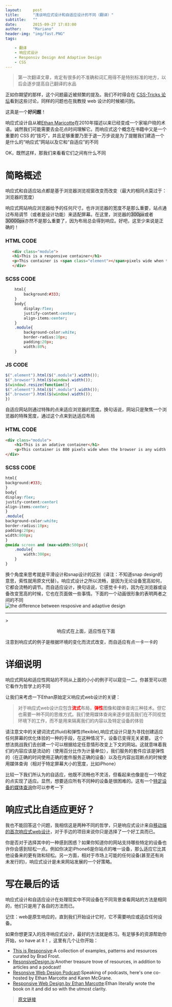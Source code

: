 ```yaml
---
layout:     post
title:      "浅谈响应式设计和自适应设计的不同（翻译）"
subtitle:   ""
date:       2015-09-27 17:03:00
author:     "Mariano"
header-img: "img/fast.PNG"
tags: 

    - 翻译 
    - 响应式设计
    - Responsiv Design And Adaptive Design
    - CSS
---    
```

  
> 第一次翻译文章，肯定有很多的不准确和词汇用得不是特别标准的地方，以后会逐步提高自己翻译的水品  
  
    
正如你期望的那样，这个问题最近被频繁的提及。我们不时得会在 [CSS-Tricks 论坛](https://css-tricks/forums/)看到这些讨论，同样的问题也在我教授 web 设计的时候被问到。


这真是一个<strong>好问题</strong>！  
  
响应式设计自从被[Ethan Maricotte](http://alistapart.com/article/responsive-web-design)在2010年描述以来已经变成一个家喻户晓的术语。诚然我们可能需要去会花点时间理解它。而响应式这个概念在书籍中又是一个重要的 CSS 的“技巧”，并且足够重要乃至于退一万步说是为了提醒我们建造一个是什么的“响应式”网站以及它和“自适应”的不同  
  
OK，既然这样，那我们来看看它们之间有什么不同  
  
# 简略概述 
  
响应式和自适应站点都是基于浏览器浏览视窗改变而改变（最大的相同点莫过于：浏览器的宽度）  
  
响应式网站响应浏览器给予的任何尺寸。也许浏览器的宽度不是那么重要，站点通过布局调节（或者是设计功能）来适配屏幕。在这里，浏览器的<span style="background-color:#ccc">300px</span>或者<span style="background-color:#ccc">30000px</span>亦然不是那么重要了，因为布局总会得到响应。好吧，这至少来说是正确的！ 
  
### HTML CODE   
  
 ```html  
	<div class="module">
	<h1>This is a responsive container</h1>
	<p>This container is <span class="element"></span>pixels wide when the browser is <span class="browser"></span>pixels wide.Resize the browser to see it changge</p>
	</div>
 ```
  
### SCSS CODE   
  
  
```sass
	html{
		background:#333;
	}
	body{
		display:flex;
		justify-content:center;
		align-items:center;
	}
	.module{
		background-color:white;
		border-radius:10px;
		padding:20px;
		width:80%;
	}
```  
  
### JS CODE  
  
```js  
$(".element").html($(".module").width());
$(".browser").html($(window).width());
$(window).resize(function(){
$(".element").html($(".module").width());
$(".browser").html($(window).width());
})
```
    
自适应网站则通过特殊的点来适应浏览器的宽度。换句话说，网站只是聚焦一个浏览器的特殊宽度，通过这个点来到达适应布局  
  
### HTML CODE  
  
```html  
<div class="module">
	<h1>This is an adative container</h1>
	<p>This container is 800 pixels wide when the browser is any width over 500 pixels.Any below that,and the continer shrinks to 300 pxels</p>
</div>  
```  
 
### SCSS CODE  

```sass  
html{
background:#333;
}
body{
display:flex;
justify-content:centerl
align-items:center;
}
.module{
background-color:white;
border-radius:10px;
padding:20px;
width:800px;
}
@meida screen and (max-width:500px){
	.module{
		width:300px;
	}
}
```   
  
   
换个角度来思考就是平滑设计和snap设计的区别（译注：不知道snap design的意思，索性就用原文代替）。响应式设计之所以流畅，是因为无论设备宽高如何，它都会流畅的调节。而自适应设计，换句话说，它感觉卡卡的，因为在浏览器或设备改变宽高的时候，它也在页面做一些事情。下面的一个动画很形象的表明两者之间的不同  
  ![the difference between resposive and adaptive design]({{site.baseurl}}/img/rwd-vs-adapt-example.gif)   
  <hr>
  > <p style="text-align:center">响应式在上面，适应性在下面</p>  
      
注意到响应式的例子是根据环境的变化而流式改变，而自适应有点一卡一卡的  
  
# 详细说明
  
响应式网站和适应性网站的不同从上面的小小的例子可以窥见一二。你甚至可以把它看作为哲学上的不同  
  
让我们来考虑一下Ethan原始定义响应式web设计的关键：  
  
>对于响应式web设计应包含<b style="color:red">流式</b>布局，<b style="color:red">弹性</b>图像和媒体查询三种技术。但它也需要一种不同的思维方式。我们使用媒体查询来逐步提高我们在不同视觉环境下的工作，而不是用来隔离我们的内容以及特定设备的体验  
  
请注意文中的关键词流式(fluid)和弹性(flexible),响应式设计只是为寻找创建适应任何屏幕的优化体验的一种的手段，在这种情况下，设备已变得无关紧要。 这个想法挑战我们去创建一个可以根据给定任意情形改变上下文的网站。这就意味着我们的内容应该是流动的（使用百分比作为计量单位），我们服务的套件应该是弹性的（在正确的时间使用正确的套件服务正确的设备）以及在内容出现断点的时候使用媒体查询（相对于特定屏幕大小的宽度，比如iPhone）  
  
 比较一下我们所认为的自适应，他既不流畅也不灵活，但看起来也像是在一个特定的点实现了适应。显然，想要适应所有不同种的设备是很困难的。这有一个[特定设备的媒体查询](https://css-tricks.com/snippets/css/media-queries-for-standard-devices/)你可以参考一下  
   
     
# 响应式比自适应更好？    
  
我也不能回答这个问题，我相信这是两种不同的哲学，只是响应式设计来自[移动端的首次响应式web设计](https://responsivedesign.is/strategy/page-layout/mobile-first)，对于手边的项目来说你只是选择了一个好工具而已。  
  
你是否对于选择其中的一种感到困惑？如果你知道你的网站支持哪些特定的设备也许你会感到轻松一点。例如你决定iPhone6是你站点的唯一设备，那么适应它比其他设备来的更有效和轻松。另一方面，相对于市场上可能的任何设备(甚至还有尚未发行的)，响应式设计是未来网站发展的一个好策略。   
 
  
# 写在最后的话 
 响应式设计和自适应设计在处理现实中不同设备在不同背景查看网站的方法是相同的，他们只是用了各自的方法而已。  
   
记住：web是原生响应的，直到我们开始设计它时，它不需要响应或适应任何设备。  
  
如果你想更深入的找寻响应式设计，最好的方法就是练习。有足够多的资源帮助你开始，so have at it！，这里有几个让你开始：  
  
* [This is Responsive](http://bradfrost.github.io/this-is-responsive/):A collection of examples, patterns and resources curated by Brad Frost.
* [ResonsiveDesign.is](https://responsivedesign.is/):Another treasure trove of resources, in addition to articles and a podcast!
* [Resonsive Web Design Podcast](http://responsivewebdesign.com/podcast/):Speaking of podcasts, here's one co-hosted by Ethan Marcotte and Karen McGrane.
* [Responsive Web Design,by Ethan Marcotte](http://abookapart.com/products/responsive-web-design):Ethan literally wrote the book on it and did so with the utmost clarity.
  
    
>[原文链接](https://css-tricks.com/the-difference-between-responsive-and-adaptive-design/)
  
 